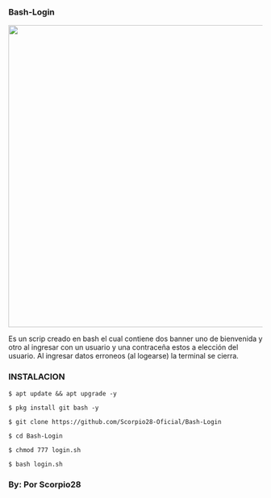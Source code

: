 ### Bash-Login
<p align="center">
	<img src="https://i.imgur.com/peIhbMP.jpg" width="600px">
</p>

Es un scrip creado en bash  el cual contiene dos banner uno de bienvenida y otro al ingresar con un usuario y una contraceña estos a elección del usuario. Al ingresar datos erroneos (al logearse) la terminal se cierra.

### INSTALACION

```
$ apt update && apt upgrade -y

$ pkg install git bash -y

$ git clone https://github.com/Scorpio28-Oficial/Bash-Login

$ cd Bash-Login

$ chmod 777 login.sh

$ bash login.sh
```
### By: Por Scorpio28
